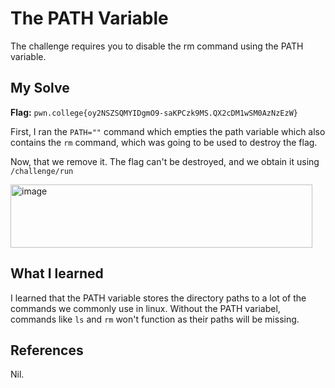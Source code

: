 # The PATH Variable
The challenge requires you to disable the rm command using the PATH variable.

## My Solve
**Flag:**  `pwn.college{oy2NSZSQMYIDgmO9-saKPCzk9MS.QX2cDM1wSM0AzNzEzW}`

First, I ran the `PATH=""` command which empties the path variable which also contains the `rm` command, which was going to be used to destroy the flag.

Now, that we remove it. The flag can't be destroyed, and we obtain it using `/challenge/run`

<img width="483" height="101" alt="image" src="https://github.com/user-attachments/assets/94fdbdf3-0287-4c81-bc44-f18e8078098f" />


## What I learned
I learned that the PATH variable stores the directory paths to a lot of the commands we commonly use in linux.
Without the PATH variabel, commands like `ls` and `rm` won't function as their paths will be missing.

## References
Nil.
